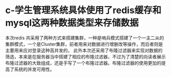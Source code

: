 # c-学生管理系统具体使用了redis缓存和mysql这两种数据类型来存储数据
本次redis 共采用了两种方式来搭建集群，一种是哨兵模式搭建了一个一主二从的集群模式，一个是Cluster集群，前者用来对数据进行增删改等操作，而后者则是主要用来应对登录这种高并发的，
此外本次还采用了布隆过滤器来实现对数据的筛选，本来是在服务器当中搭建了相应的布隆过滤器，不过为了清楚的向读者展示布隆过滤器的大致组成，还是手写了一个布隆过滤器。布隆过滤器的使用更加的提高了系统的并发可用性。
